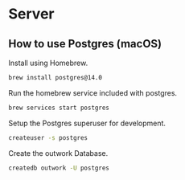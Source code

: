 # Server

## How to use Postgres (macOS)

Install using Homebrew.

```sh
brew install postgres@14.0
```

Run the homebrew service included with postgres.

```sh
brew services start postgres
```

Setup the Postgres superuser for development.

```sh
createuser -s postgres
```

Create the outwork Database.

```sh
createdb outwork -U postgres
```
